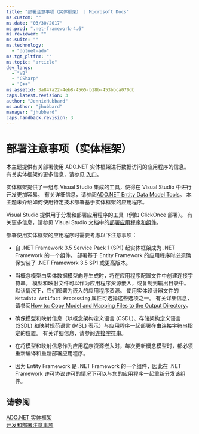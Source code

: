 ```yaml
---
title: "部署注意事项（实体框架） | Microsoft Docs"
ms.custom: ""
ms.date: "03/30/2017"
ms.prod: ".net-framework-4.6"
ms.reviewer: ""
ms.suite: ""
ms.technology: 
  - "dotnet-ado"
ms.tgt_pltfrm: ""
ms.topic: "article"
dev_langs: 
  - "VB"
  - "CSharp"
  - "C++"
ms.assetid: 3a847a22-4eb8-4565-b18b-453bbca070db
caps.latest.revision: 3
author: "JennieHubbard"
ms.author: "jhubbard"
manager: "jhubbard"
caps.handback.revision: 3
---
```

# 部署注意事项（实体框架）
本主题提供有关部署使用 ADO.NET 实体框架进行数据访问的应用程序的信息。  有关实体框架的更多信息，请参见 [入门](../../../../../docs/framework/data/adonet/ef/getting-started.md)。  
  
 实体框架提供了一组与 Visual Studio 集成的工具，使得在 Visual Studio 中进行开发更加容易。  有关详细信息，请参阅[ADO.NET Entity Data Model  Tools](http://msdn.microsoft.com/zh-cn/91076853-0881-421b-837a-f582f36be527)。  本主题未介绍如何使用特定技术部署基于实体框架的应用程序。  
  
 Visual Studio 提供用于分发和部署应用程序的工具（例如 ClickOnce 部署）。  有关更多信息，请参见 Visual Studio 文档中的[部署应用程序和组件](../Topic/Deploying%20Applications,%20Services,%20and%20Components.md)。  
  
 部署使用实体框架的应用程序时需要考虑以下注意事项：  
  
-   自 .NET Framework 3.5 Service Pack 1 \(SP1\) 起实体框架成为 .NET Framework 的一个组件。  部署基于 Entity Framework 的应用程序时必须确保安装了 .NET Framework 3.5 SP1 或更高版本。  
  
-   当概念模型由实体数据模型向导生成时，将在应用程序配置文件中创建连接字符串。  模型和映射文件可以作为应用程序资源嵌入，或复制到输出目录中。  默认情况下，它们部署为嵌入的应用程序资源。  使用实体设计器文件的 `Metadata Artifact Processing` 属性可选择这些选项之一。  有关详细信息，请参阅[How to: Copy Model and Mapping Files to the Output Directory](http://msdn.microsoft.com/zh-cn/e2c9820f-1705-457e-9fdb-8b289f3179b4)。  
  
-   确保模型和映射信息（以概念架构定义语言 \(CSDL\)、存储架构定义语言 \(SSDL\) 和映射规范语言 \(MSL\) 表示）与应用程序一起部署在由连接字符串指定的位置。  有关详细信息，请参阅[连接字符串](../../../../../docs/framework/data/adonet/ef/connection-strings.md)。  
  
-   在将模型和映射信息作为应用程序资源嵌入时，每次更新概念模型时，都必须重新编译和重新部署应用程序。  
  
-   因为 Entity Framework 是 .NET Framework 的一个组件，因此在 .NET Framework 许可协议许可的情况下可以与您的应用程序一起重新分发该组件。  
  
## 请参阅  
 [ADO.NET 实体框架](../../../../../docs/framework/data/adonet/ef/index.md)   
 [开发和部署注意事项](../../../../../docs/framework/data/adonet/ef/development-and-deployment-considerations.md)